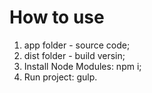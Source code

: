 <h1>How to use</h1>
<ol>
	<li>app folder - source code;</li>
	<li>dist folder - build versin;</li>
	<li>Install Node Modules: npm i;</li>
	<li>Run project: gulp.</li>
</ol>
